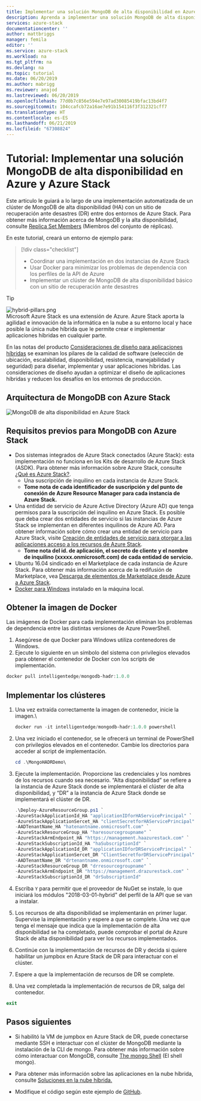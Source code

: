 ```yaml
---
title: Implementar una solución MongoDB de alta disponibilidad en Azure y Azure Stack | Microsoft Docs
description: Aprenda a implementar una solución MongoDB de alta disponibilidad en Azure y Azure Stack
services: azure-stack
documentationcenter: ''
author: mattbriggs
manager: femila
editor: ''
ms.service: azure-stack
ms.workload: na
ms.tgt_pltfrm: na
ms.devlang: na
ms.topic: tutorial
ms.date: 06/20/2019
ms.author: mabrigg
ms.reviewer: anajod
ms.lastreviewed: 06/20/2019
ms.openlocfilehash: 77d0b7c856e594e7e97ad30085419bfac13bd4f7
ms.sourcegitcommit: 104ccafcb72a16ae7e91b154116f3f312321cff7
ms.translationtype: HT
ms.contentlocale: es-ES
ms.lasthandoff: 06/21/2019
ms.locfileid: "67308824"
---
```

# <a name="tutorial-deploy-a-highly-available-mongodb-solution-to-azure-and-azure-stack"></a>Tutorial: Implementar una solución MongoDB de alta disponibilidad en Azure y Azure Stack

Este artículo le guiará a lo largo de una implementación automatizada de un clúster de MongoDB de alta disponibilidad (HA) con un sitio de recuperación ante desastres (DR) entre dos entornos de Azure Stack. Para obtener más información acerca de MongoDB y la alta disponibilidad, consulte [Replica Set Members](https://docs.mongodb.com/manual/core/replica-set-members/) (Miembros del conjunto de réplicas).

En este tutorial, creará un entorno de ejemplo para:

> [!div class="checklist"]
> - Coordinar una implementación en dos instancias de Azure Stack
> - Usar Docker para minimizar los problemas de dependencia con los perfiles de la API de Azure
> - Implementar un clúster de MongoDB de alta disponibilidad básico con un sitio de recuperación ante desastres


> [!Tip]  
> ![hybrid-pillars.png](./media/azure-stack-solution-cloud-burst/hybrid-pillars.png)  
> Microsoft Azure Stack es una extensión de Azure. Azure Stack aporta la agilidad e innovación de la informática en la nube a su entorno local y hace posible la única nube híbrida que le permite crear e implementar aplicaciones híbridas en cualquier parte.  
> 
> En las notas del producto [Consideraciones de diseño para aplicaciones híbridas](https://aka.ms/hybrid-cloud-applications-pillars) se examinan los pilares de la calidad de software (selección de ubicación, escalabilidad, disponibilidad, resistencia, manejabilidad y seguridad) para diseñar, implementar y usar aplicaciones híbridas. Las consideraciones de diseño ayudan a optimizar el diseño de aplicaciones híbridas y reducen los desafíos en los entornos de producción.



## <a name="architecture-for-mongodb-with-azure-stack"></a>Arquitectura de MongoDB con Azure Stack

![MongoDB de alta disponibilidad en Azure Stack](media/azure-stack-solution-mongdb-ha/image1.png)

## <a name="prerequisites-for-mongodb-with-azure-stack"></a>Requisitos previos para MongoDB con Azure Stack

  - Dos sistemas integrados de Azure Stack conectados (Azure Stack): esta implementación no funciona en los Kits de desarrollo de Azure Stack (ASDK). Para obtener más información sobre Azure Stack, consulte [¿Qué es Azure Stack?](https://azure.microsoft.com/overview/azure-stack/).
      - Una suscripción de inquilino en cada instancia de Azure Stack.    
      - **Tome nota de cada identificador de suscripción y del punto de conexión de Azure Resource Manager para cada instancia de Azure Stack.**
  - Una entidad de servicio de Azure Active Directory (Azure AD) que tenga permisos para la suscripción del inquilino en Azure Stack. Es posible que deba crear dos entidades de servicio si las instancias de Azure Stack se implementan en diferentes inquilinos de Azure AD. Para obtener información sobre cómo crear una entidad de servicio para Azure Stack, visite [Creación de entidades de servicio para otorgar a las aplicaciones acceso a los recursos de Azure Stack](https://docs.microsoft.com/azure-stack/user/azure-stack-create-service-principals).    
      - **Tome nota del id. de aplicación, el secreto de cliente y el nombre de inquilino (xxxxx.onmicrosoft.com) de cada entidad de servicio.**
  - Ubuntu 16.04 sindicado en el Marketplace de cada instancia de Azure Stack. Para obtener más información acerca de la redifusión de Marketplace, vea [Descarga de elementos de Marketplace desde Azure a Azure Stack](https://docs.microsoft.com/azure-stack/operator/azure-stack-download-azure-marketplace-item).
  - [Docker para Windows](https://docs.docker.com/docker-for-windows/) instalado en la máquina local.

## <a name="get-the-docker-image"></a>Obtener la imagen de Docker

Las imágenes de Docker para cada implementación eliminan los problemas de dependencia entre las distintas versiones de Azure PowerShell.
1.  Asegúrese de que Docker para Windows utiliza contenedores de Windows.
2.  Ejecute lo siguiente en un símbolo del sistema con privilegios elevados para obtener el contenedor de Docker con los scripts de implementación.
```powershell  
docker pull intelligentedge/mongodb-hadr:1.0.0
```

## <a name="deploy-the-clusters"></a>Implementar los clústeres

1.  Una vez extraída correctamente la imagen de contenedor, inicie la imagen.\

    ```powershell  
    docker run -it intelligentedge/mongodb-hadr:1.0.0 powershell
    ```

2.  Una vez iniciado el contenedor, se le ofrecerá un terminal de PowerShell con privilegios elevados en el contenedor. Cambie los directorios para acceder al script de implementación.

    ```powershell  
    cd .\MongoHADRDemo\
    ```

3.  Ejecute la implementación. Proporcione las credenciales y los nombres de los recursos cuando sea necesario. “Alta disponibilidad” se refiere a la instancia de Azure Stack donde se implementará el clúster de alta disponibilidad, y “DR” a la instancia de Azure Stack donde se implementará el clúster de DR.

    ```powershell
    .\Deploy-AzureResourceGroup.ps1 `
    -AzureStackApplicationId_HA "applicationIDforHAServicePrincipal" `
    -AzureStackApplicationSercet_HA "clientSecretforHAServicePrincipal" `
    -AADTenantName_HA "hatenantname.onmicrosoft.com" `
    -AzureStackResourceGroup_HA "haresourcegroupname" `
    -AzureStackArmEndpoint_HA "https://management.haazurestack.com" `
    -AzureStackSubscriptionId_HA "haSubscriptionId" `
    -AzureStackApplicationId_DR "applicationIDforDRServicePrincipal" `
    -AzureStackApplicationSercet_DR "ClientSecretforDRServicePrincipal" `
    -AADTenantName_DR "drtenantname.onmicrosoft.com" `
    -AzureStackResourceGroup_DR "drresourcegroupname" `
    -AzureStackArmEndpoint_DR "https://management.drazurestack.com" `
    -AzureStackSubscriptionId_DR "drSubscriptionId"
    ```

4.  Escriba `Y` para permitir que el proveedor de NuGet se instale, lo que iniciará los módulos "2018-03-01-hybrid" del perfil de la API que se van a instalar.

5.  Los recursos de alta disponibilidad se implementarán en primer lugar. Supervise la implementación y espere a que se complete. Una vez que tenga el mensaje que indica que la implementación de alta disponibilidad se ha completado, puede comprobar el portal de Azure Stack de alta disponibilidad para ver los recursos implementados. 

6.  Continúe con la implementación de recursos de DR y decida si quiere habilitar un jumpbox en Azure Stack de DR para interactuar con el clúster.

7.  Espere a que la implementación de recursos de DR se complete.

8.  Una vez completada la implementación de recursos de DR, salga del contenedor.

  ```powershell
  exit
  ```

## <a name="next-steps"></a>Pasos siguientes

  - Si habilitó la VM de jumpbox en Azure Stack de DR, puede conectarse mediante SSH e interactuar con el clúster de MongoDB mediante la instalación de la CLI de mongo. Para obtener más información sobre cómo interactuar con MongoDB, consulte [The mongo Shell](https://docs.mongodb.com/manual/mongo/) (El shell mongo).

  - Para obtener más información sobre las aplicaciones en la nube híbrida, consulte [Soluciones en la nube híbrida.](https://aka.ms/azsdevtutorials)

  - Modifique el código según este ejemplo de [GitHub](https://github.com/Azure-Samples/azure-intelligent-edge-patterns).